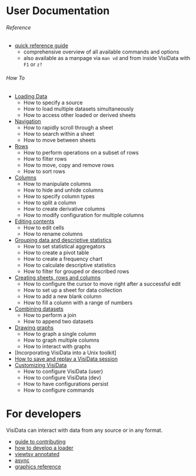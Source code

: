# User Documentation

###### Reference

* [quick reference guide](/man)
    * comprehensive overview of all available commands and options
    * also available as a manpage via `man vd` and from inside VisiData with `F1` or `z?`

###### How To

* [Loading Data](/docs/loading)
    * How to specify a source
    * How to load multiple datasets simultaneously
    * How to access other loaded or derived sheets
* [Navigation](/docs/navigate)
    * How to rapidly scroll through a sheet
    * How to search within a sheet
    * How to move between sheets
* [Rows](/docs/rows)
    * How to perform operations on a subset of rows
    * How to filter rows
    * How to move, copy and remove rows
    * How to sort rows
* [Columns](/docs/columns)
    * How to manipulate columns
    * How to hide and unhide columns
    * How to specify column types
    * How to split a column
    * How to create derivative columns
    * How to modify configuration for multiple columns
* [Editing contents](/docs/edit)
    * How to edit cells
    * How to rename columns
* [Grouping data and descriptive statistics](/docs/group)
    * How to set statistical aggregators
    * How to create a pivot table
    * How to create a frequency chart
    * How to calculate descriptive statistics
    * How to filter for grouped or described rows
* [Creating sheets, rows and columns](/docs/crud)
    * How to configure the cursor to move right after a successful edit
    * How to set up a sheet for data collection
    * How to add a new blank column
    * How to fill a column with a range of numbers
* [Combining datasets](/docs/join)
    * How to perform a join
    * How to append two datasets
* [Drawing graphs](/docs/graph)
    * How to graph a single column
    * How to graph multiple columns
    * How to interact with graphs
* [Incorporating VisiData into a Unix toolkit]
* [How to save and replay a VisiData session](/docs/save-restore)
* [Customizing VisiData](/docs/customize)
    * How to configure VisiData (user)
    * How to configure VisiData (dev)
    * How to have configurations persist
    * How to configure commands

# For developers

VisiData can interact with data from any source or in any format.

* [guide to contributing](/contributing)
* [how to develop a loader](/docs/loaders)
* [viewtsv annotated](/docs/viewtsv)
* [async](/docs/async)
* [graphics reference](/docs/graphics)

